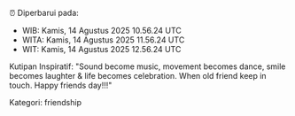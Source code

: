 ⏰ Diperbarui pada:
- WIB: Kamis, 14 Agustus 2025 10.56.24 UTC
- WITA: Kamis, 14 Agustus 2025 11.56.24 UTC
- WIT: Kamis, 14 Agustus 2025 12.56.24 UTC

Kutipan Inspiratif:
"Sound become music, movement becomes dance, smile becomes laughter & life becomes celebration. When old friend keep in touch. Happy friends day!!!"


Kategori: friendship

